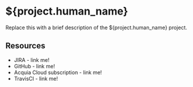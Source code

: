 # ${project.human_name}

Replace this with a brief description of the ${project.human_name} project.

## Resources

* JIRA - link me!
* GitHub - link me!
* Acquia Cloud subscription - link me!
* TravisCI - link me!
